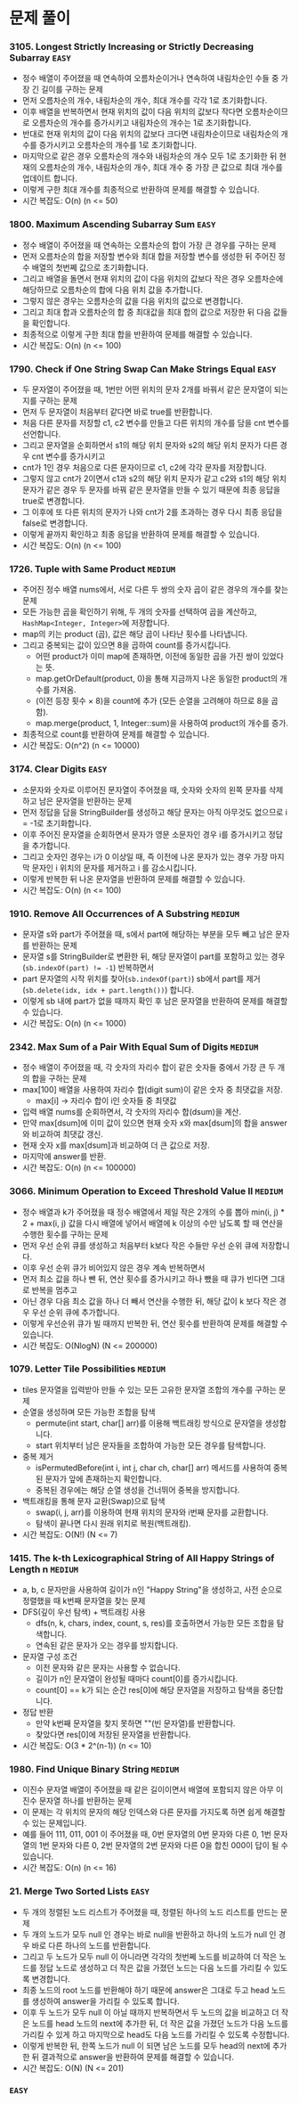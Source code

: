 # 문제 풀이

### 3105. Longest Strictly Increasing or Strictly Decreasing Subarray ```EASY```
- 정수 배열이 주어졌을 때 연속하여 오름차순이거나 연속하여 내림차순인 수들 중 가장 긴 길이를 구하는 문제
- 먼저 오름차순의 개수, 내림차순의 개수, 최대 개수를 각각 1로 초기화합니다.
- 이후 배열을 반복하면서 현재 위치의 값이 다음 위치의 값보다 작다면 오름차순이므로 오름차순의 개수를 증가시키고 내림차순의 개수는 1로 초기화합니다.
- 반대로 현재 위치의 값이 다음 위치의 값보다 크다면 내림차순이므로 내림차순의 개수를 증가시키고 오름차순의 개수를 1로 초기화합니다.
- 마지막으로 같은 경우 오름차순의 개수와 내림차순의 개수 모두 1로 초기화한 뒤 현재의 오름차순의 개수, 내림차순의 개수, 최대 개수 중 가장 큰 값으로 최대 개수를 업데이트 합니다.
- 이렇게 구한 최대 개수를 최종적으로 반환하여 문제를 해결할 수 있습니다.
- 시간 복잡도: O(n) (n <= 50)

### 1800. Maximum Ascending Subarray Sum ```EASY```
- 정수 배열이 주어졌을 때 연속하는 오름차순의 합이 가장 큰 경우를 구하는 문제
- 먼저 오름차순의 합을 저장할 변수와 최대 합을 저장할 변수를 생성한 뒤 주어진 정수 배열의 첫번쩨 값으로 초기화합니다.
- 그리고 배열을 돌면서 현재 위치의 값이 다음 위치의 값보다 작은 경우 오름차순에 해당하므로 오름차순의 합에 다음 위치 값을 추가합니다.
- 그렇지 않은 경우는 오름차순의 값을 다음 위치의 값으로 변경합니다.
- 그리고 최대 합과 오름차순의 합 중 최대값을 최대 합의 값으로 저장한 뒤 다음 값들을 확인합니다.
- 최종적으로 이렇게 구한 최대 합을 반환하여 문제를 해결할 수 있습니다.
- 시간 복잡도: O(n) (n <= 100)

### 1790. Check if One String Swap Can Make Strings Equal ```EASY```
- 두 문자열이 주어졌을 때, 1번만 어떤 위치의 문자 2개를 바꿔서 같은 문자열이 되는지를 구하는 문제
- 먼저 두 문자열이 처음부터 같다면 바로 true를 반환합니다.
- 처음 다른 문자를 저장할 c1, c2 변수를 만들고 다른 위치의 개수를 담을 cnt 변수를 선언합니다.
- 그리고 문자열을 순회하면서 s1의 해당 위치 문자와 s2의 해당 위치 문자가 다른 경우 cnt 변수를 증가시키고
- cnt가 1인 경우 처음으로 다른 문자이므로 c1, c2에 각각 문자를 저장합니다.
- 그렇지 않고 cnt가 2이면서 c1과 s2의 해당 위치 문자가 같고 c2와 s1의 해당 위치 문자가 같은 경우 두 문자를 바꿔 같은 문자열을 만들 수 있기 때문에 최종 응답을 true로 변경합니다.
- 그 이후에 또 다른 위치의 문자가 나와 cnt가 2를 초과하는 경우 다시 최종 응답을 false로 변경합니다.
- 이렇게 끝까지 확인하고 최종 응답을 반환하여 문제를 해결할 수 있습니다.
- 시간 복잡도: O(n) (n <= 100)

### 1726. Tuple with Same Product ```MEDIUM```
- 주어진 정수 배열 nums에서, 서로 다른 두 쌍의 숫자 곱이 같은 경우의 개수를 찾는 문제
- 모든 가능한 곱을 확인하기 위해, 두 개의 숫자를 선택하여 곱을 계산하고, ```HashMap<Integer, Integer>```에 저장합니다.
- map의 키는 product (곱), 값은 해당 곱이 나타난 횟수를 나타냅니다.
- 그리고 중복되는 값이 있으면 8을 곱하여 count를 증가시킵니다.
  + 어떤 product가 이미 map에 존재하면, 이전에 동일한 곱을 가진 쌍이 있었다는 뜻.
  + map.getOrDefault(product, 0)을 통해 지금까지 나온 동일한 product의 개수를 가져옴.
  + (이전 등장 횟수 × 8)을 count에 추가 (모든 순열을 고려해야 하므로 8을 곱함).
  + map.merge(product, 1, Integer::sum)을 사용하여 product의 개수를 증가.
- 최종적으로 count를 반환하여 문제를 해결할 수 있습니다.
- 시간 복잡도: O(n^2) (n <= 10000)

### 3174. Clear Digits ```EASY```
- 소문자와 숫자로 이루어진 문자열이 주어졌을 때, 숫자와 숫자의 왼쪽 문자를 삭제하고 남은 문자열을 반환하는 문제
- 먼저 정답을 담을 StringBuilder를 생성하고 해당 문자는 아직 아무것도 없으므로 i = -1로 초기화합니다.
- 이후 주어진 문자열을 순회하면서 문자가 영문 소문자인 경우 i를 증가시키고 정답을 추가합니다.
- 그리고 숫자인 경우는 i가 0 이상일 때, 즉 이전에 나온 문자가 있는 경우 가장 마지막 문자인 i 위치의 문자를 제거하고 i 를 감소시킵니다.
- 이렇게 반복한 뒤 나온 문자열을 반환하여 문제를 해결할 수 있습니다.
- 시간 복잡도: O(n) (n <= 100)

### 1910. Remove All Occurrences of A Substring ```MEDIUM```
- 문자열 s와 part가 주어졌을 때, s에서 part에 해당하는 부분을 모두 빼고 남은 문자를 반환하는 문제
- 문자열 s를 StringBuilder로 변환한 뒤, 해당 문자열이 part를 포함하고 있는 경우(```sb.indexOf(part) != -1```) 반복하면서
- part 문자열의 시작 위치를 찾아(```sb.indexOf(part)```) sb에서 part를 제거(```sb.delete(idx, idx + part.length())```) 합니다.
- 이렇게 sb 내에 part가 없을 때까지 확인 후 남은 문자열을 반환하여 문제를 해결할 수 있습니다.
- 시간 복잡도: O(n) (n <= 1000)

### 2342. Max Sum of a Pair With Equal Sum of Digits ```MEDIUM```
- 정수 배열이 주어졌을 때, 각 숫자의 자리수 합이 같은 숫자들 중에서 가장 큰 두 개의 합을 구하는 문제
- max[100] 배열을 사용하여 자리수 합(digit sum)이 같은 숫자 중 최댓값을 저장.
  + max[i] → 자리수 합이 i인 숫자들 중 최댓값
- 입력 배열 nums를 순회하면서, 각 숫자의 자리수 합(dsum)을 계산.
- 만약 max[dsum]에 이미 값이 있으면 현재 숫자 x와 max[dsum]의 합을 answer와 비교하여 최댓값 갱신.
- 현재 숫자 x를 max[dsum]과 비교하여 더 큰 값으로 저장.
- 마지막에 answer를 반환.
- 시간 복잡도: O(n) (n <= 100000)

### 3066. Minimum Operation to Exceed Threshold Value II ```MEDIUM```
- 정수 배열과 k가 주어졌을 때 정수 배열에서 제일 작은 2개의 수를 뽑아 min(i, j) * 2 + max(i, j) 값을 다시 배열에 넣어서 배열에 k 이상의 수만 남도록 할 때 연산을 수행한 횟수를 구하는 문제
- 먼저 우선 순위 큐를 생성하고 처음부터 k보다 작은 수들만 우선 순위 큐에 저장합니다.
- 이후 우선 순위 큐가 비어있지 않은 경우 계속 반복하면서 
- 먼저 최소 값을 하나 뺀 뒤, 연산 횟수를 증가시키고 하나 뺐을 때 큐가 빈다면 그대로 반복을 멈추고
- 아닌 경우 다음 최소 값을 하나 더 빼서 연산을 수행한 뒤, 해당 값이 k 보다 작은 경우 우선 순위 큐에 추가합니다.
- 이렇게 우선순위 큐가 빌 때까지 반복한 뒤, 연산 횟수를 반환하여 문제를 해결할 수 있습니다.
- 시간 복잡도: O(NlogN) (N <= 200000)

### 1079. Letter Tile Possibilities ```MEDIUM```
- tiles 문자열을 입력받아 만들 수 있는 모든 고유한 문자열 조합의 개수를 구하는 문제
- 순열을 생성하며 모든 가능한 조합을 탐색
  + permute(int start, char[] arr)를 이용해 백트래킹 방식으로 문자열을 생성합니다.
  + start 위치부터 남은 문자들을 조합하여 가능한 모든 경우를 탐색합니다.
- 중복 제거
  + isPermutedBefore(int i, int j, char ch, char[] arr) 메서드를 사용하여 중복된 문자가 앞에 존재하는지 확인합니다.
  + 중복된 경우에는 해당 순열 생성을 건너뛰어 중복을 방지합니다.
- 백트래킹을 통해 문자 교환(Swap)으로 탐색
  + swap(i, j, arr)를 이용하여 현재 위치의 문자와 i번째 문자를 교환합니다.
  + 탐색이 끝나면 다시 원래 위치로 복원(백트래킹).
- 시간 복잡도: O(N!) (N <= 7)

### 1415. The k-th Lexicographical String of All Happy Strings of Length n ```MEDIUM```
- a, b, c 문자만을 사용하여 길이가 n인 "Happy String"을 생성하고, 사전 순으로 정렬했을 때 k번째 문자열을 찾는 문제
- DFS(깊이 우선 탐색) + 백트래킹 사용
  + dfs(n, k, chars, index, count, s, res)를 호출하면서 가능한 모든 조합을 탐색합니다.
  + 연속된 같은 문자가 오는 경우를 방지합니다.
- 문자열 구성 조건
  + 이전 문자와 같은 문자는 사용할 수 없습니다.
  + 길이가 n인 문자열이 완성될 때마다 count[0]를 증가시킵니다.
  + count[0] == k가 되는 순간 res[0]에 해당 문자열을 저장하고 탐색을 중단합니다.
- 정답 반환
  + 만약 k번째 문자열을 찾지 못하면 ""(빈 문자열)를 반환합니다.
  + 찾았다면 res[0]에 저장된 문자열을 반환합니다.
- 시간 복잡도: O(3 * 2^(n-1)) (n <= 10)

### 1980. Find Unique Binary String ```MEDIUM```
- 이진수 문자열 배열이 주어졌을 때 같은 길이이면서 배열에 포함되지 않은 아무 이진수 문자열 하나를 반환하는 문제
- 이 문제는 각 위치의 문자의 해당 인덱스와 다른 문자를 가지도록 하면 쉽게 해결할 수 있는 문제입니다.
- 예를 들어 111, 011, 001 이 주어졌을 때, 0번 문자열의 0번 문자와 다른 0, 1번 문자열의 1번 문자와 다른 0, 2번 문자열의 2번 문자와 다른 0을 합친 000이 답이 될 수 있습니다.
- 시간 복잡도: O(n) (n <= 16)

### 21. Merge Two Sorted Lists ```EASY```
- 두 개의 정렬된 노드 리스트가 주어졌을 때, 정렬된 하나의 노드 리스트를 만드는 문제
- 두 개의 노드가 모두 null 인 경우는 바로 null을 반환하고 하나의 노드가 null 인 경우 바로 다른 하나의 노드를 반환합니다.
- 그리고 두 노드가 모두 null 이 아니라면 각각의 첫번쩨 노드를 비교하여 더 작은 노드를 정답 노드로 생성하고 더 작은 값을 가졌던 노드는 다음 노드를 가리킬 수 있도록 변경합니다.
- 최종 노드의 root 노드를 반환해야 하기 때문에 answer은 그대로 두고 head 노드를 생성하여 answer을 가리킬 수 있도록 합니다.
- 이후 두 노드가 모두 null 이 아닐 때까지 반복하면서 두 노드의 값을 비교하고 더 작은 노드를 head 노드의 next에 추가한 뒤, 더 작은 값을 가졌던 노드가 다음 노드를 가리킬 수 있게 하고 마지막으로 head도 다음 노드를 가리킬 수 있도록 수정합니다.
- 이렇게 반복한 뒤, 한쪽 노드가 null 이 되면 남은 노드를 모두 head의 next에 추가한 뒤 결과적으로 answer을 반환하여 문제를 해결할 수 있습니다.
- 시간 복잡도: O(N) (N <= 201)

### ```EASY```

